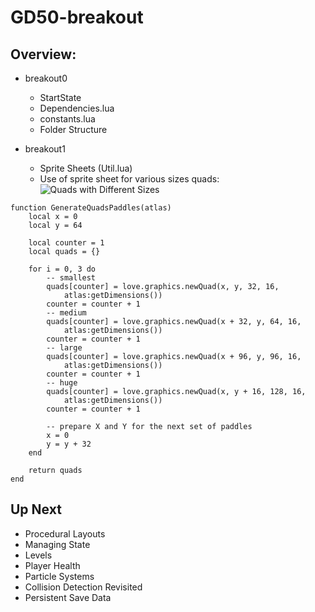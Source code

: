 # GD50-breakout

## Overview:

* breakout0
    * StartState
    * Dependencies.lua
    * constants.lua
    * Folder Structure

* breakout1
    * Sprite Sheets (Util.lua)
    * Use of sprite sheet for various sizes quads:
    ![Quads with Different Sizes](/img/quad-with-different-sizes.png)

```
function GenerateQuadsPaddles(atlas)
    local x = 0
    local y = 64

    local counter = 1
    local quads = {}

    for i = 0, 3 do
        -- smallest
        quads[counter] = love.graphics.newQuad(x, y, 32, 16,
            atlas:getDimensions())
        counter = counter + 1
        -- medium
        quads[counter] = love.graphics.newQuad(x + 32, y, 64, 16,
            atlas:getDimensions())
        counter = counter + 1
        -- large
        quads[counter] = love.graphics.newQuad(x + 96, y, 96, 16,
            atlas:getDimensions())
        counter = counter + 1
        -- huge
        quads[counter] = love.graphics.newQuad(x, y + 16, 128, 16,
            atlas:getDimensions())
        counter = counter + 1

        -- prepare X and Y for the next set of paddles
        x = 0
        y = y + 32
    end

    return quads
end
```

## Up Next
* Procedural Layouts
* Managing State
* Levels
* Player Health
* Particle Systems
* Collision Detection Revisited
* Persistent Save Data
